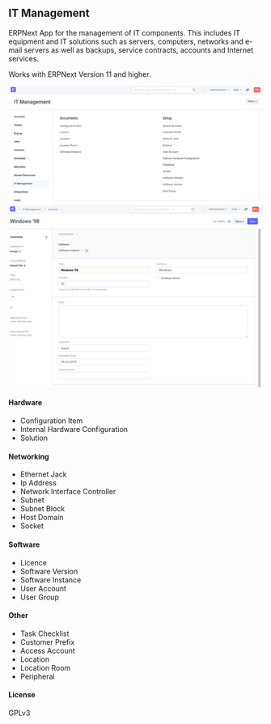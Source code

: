 ## IT Management

ERPNext App for the management of IT components. This includes IT equipment and IT solutions such as servers, computers, networks and e-mail servers as well as backups, service contracts, accounts and Internet services.

Works with ERPNext Version 11 and higher.

![Overview IT Management](img/overview.png)
![DocType Licence](img/licence.png)

#### Hardware
* Configuration Item
* Internal Hardware Configuration
* Solution

#### Networking
* Ethernet Jack
* Ip Address
* Network Interface Controller
* Subnet
* Subnet Block
* Host Domain
* Socket

#### Software
* Licence
* Software Version
* Software Instance
* User Account
* User Group

#### Other
* Task Checklist
* Customer Prefix
* Access Account
* Location
* Location Room
* Peripheral

#### License

GPLv3
